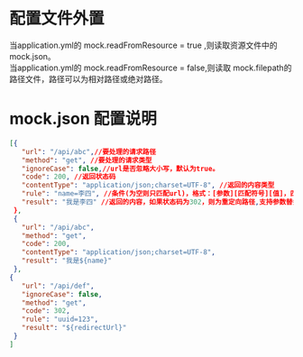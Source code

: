 # 配置文件外置
当application.yml的 mock.readFromResource = true ,则读取资源文件中的mock.json。  
当application.yml的 mock.readFromResource = false,则读取 mock.filepath的路径文件，路径可以为相对路径或绝对路径。  
# mock.json 配置说明
 ```json
[{
    "url": "/api/abc",//要处理的请求路径
    "method": "get", //要处理的请求类型
    "ignoreCase": false,//url是否忽略大小写，默认为true。
    "code": 200, //返回状态码
    "contentType": "application/json;charset=UTF-8", //返回的内容类型
    "rule": "name=李四", //条件(为空则只匹配url)，格式：[参数][匹配符号][值]，匹配符号可以是=（全匹配）、 *=（模糊匹配）、 !=(不匹配)，多个条件用& 分割，不支持or查询
    "result": "我是李四" //返回的内容，如果状态码为302，则为重定向路径,支持参数替换，参数格式：${请求参数名}
  }, 
  {
    "url": "/api/abc",
    "method": "get",
    "code": 200,
    "contentType": "application/json;charset=UTF-8",
    "result": "我是${name}"
  },
 {
    "url": "/api/def",
    "ignoreCase": false,
    "method": "get",
    "code": 302,
    "rule": "uuid=123",
    "result": "${redirectUrl}"
  }
]
``` 